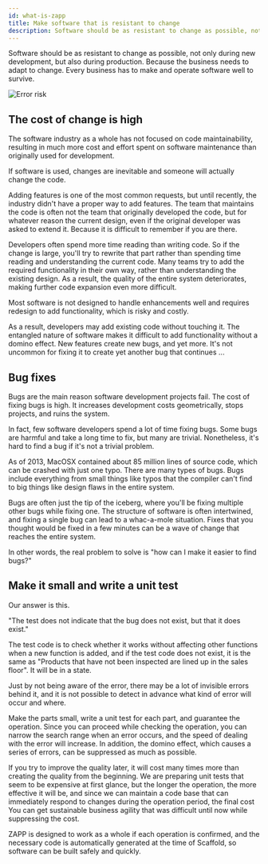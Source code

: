 ```yaml
---
id: what-is-zapp
title: Make software that is resistant to change
description: Software should be as resistant to change as possible, not only during new development, but also during production. Because the business needs to adapt to change. Every business has to make and operate software well to survive.
---
```


Software should be as resistant to change as possible, not only during new development, but also during production. Because the business needs to adapt to change. Every business has to make and operate software well to survive.

![Error risk](/imgs/doc/shark.jpg)

## The cost of change is high

The software industry as a whole has not focused on code maintainability, resulting in much more cost and effort spent on software maintenance than originally used for development.

If software is used, changes are inevitable and someone will actually change the code.

Adding features is one of the most common requests, but until recently, the industry didn't have a proper way to add features. The team that maintains the code is often not the team that originally developed the code, but for whatever reason the current design, even if the original developer was asked to extend it. Because it is difficult to remember if you are there.

Developers often spend more time reading than writing code. So if the change is large, you'll try to rewrite that part rather than spending time reading and understanding the current code. Many teams try to add the required functionality in their own way, rather than understanding the existing design. As a result, the quality of the entire system deteriorates, making further code expansion even more difficult.

Most software is not designed to handle enhancements well and requires redesign to add functionality, which is risky and costly.

As a result, developers may add existing code without touching it. The entangled nature of software makes it difficult to add functionality without a domino effect. New features create new bugs, and yet more. It's not uncommon for fixing it to create yet another bug that continues ...

## Bug fixes

Bugs are the main reason software development projects fail. The cost of fixing bugs is high. It increases development costs geometrically, stops projects, and ruins the system.

In fact, few software developers spend a lot of time fixing bugs. Some bugs are harmful and take a long time to fix, but many are trivial. Nonetheless, it's hard to find a bug if it's not a trivial problem.

As of 2013, MacOSX contained about 85 million lines of source code, which can be crashed with just one typo. There are many types of bugs. Bugs include everything from small things like typos that the compiler can't find to big things like design flaws in the entire system.

Bugs are often just the tip of the iceberg, where you'll be fixing multiple other bugs while fixing one. The structure of software is often intertwined, and fixing a single bug can lead to a whac-a-mole situation. Fixes that you thought would be fixed in a few minutes can be a wave of change that reaches the entire system.

In other words, the real problem to solve is "how can I make it easier to find bugs?"

## Make it small and write a unit test

Our answer is this.

"The test does not indicate that the bug does not exist, but that it does exist."

The test code is to check whether it works without affecting other functions when a new function is added, and if the test code does not exist, it is the same as "Products that have not been inspected are lined up in the sales floor". It will be in a state.

Just by not being aware of the error, there may be a lot of invisible errors behind it, and it is not possible to detect in advance what kind of error will occur and where.

Make the parts small, write a unit test for each part, and guarantee the operation. Since you can proceed while checking the operation, you can narrow the search range when an error occurs, and the speed of dealing with the error will increase. In addition, the domino effect, which causes a series of errors, can be suppressed as much as possible.

If you try to improve the quality later, it will cost many times more than creating the quality from the beginning. We are preparing unit tests that seem to be expensive at first glance, but the longer the operation, the more effective it will be, and since we can maintain a code base that can immediately respond to changes during the operation period, the final cost You can get sustainable business agility that was difficult until now while suppressing the cost.

ZAPP is designed to work as a whole if each operation is confirmed, and the necessary code is automatically generated at the time of Scaffold, so software can be built safely and quickly.
